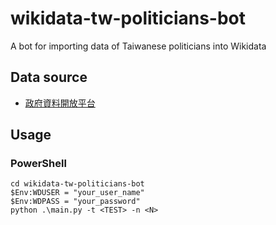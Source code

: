 # wikidata-tw-politicians-bot
A bot for importing data of Taiwanese politicians into Wikidata

## Data source

* [政府資料開放平台](https://data.gov.tw/dataset/13119)



## Usage

### PowerShell

```
cd wikidata-tw-politicians-bot
$Env:WDUSER = "your_user_name"
$Env:WDPASS = "your_password"
python .\main.py -t <TEST> -n <N>
```

